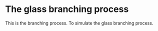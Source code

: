 # The glass branching process
This is the branching process. To simulate the glass branching process.

